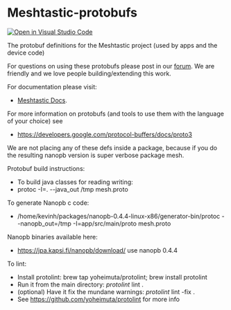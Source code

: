 # Meshtastic-protobufs
[![Open in Visual Studio Code](https://open.vscode.dev/badges/open-in-vscode.svg)](https://open.vscode.dev/meshtastic/Meshtastic-protobufs)

The protobuf definitions for the Meshtastic project (used by apps and the device code)

For questions on using these protobufs please post in our [forum](meshtastic.discourse.group). We are friendly and we love people building/extending this work.

For documentation please visit:
* [Meshtastic Docs](https://meshtastic.org/docs/developers/protobufs/api).

For more information on protobufs (and tools to use them with the language of your choice) see
* https://developers.google.com/protocol-buffers/docs/proto3

We are not placing any of these defs inside a package, because if you do the
resulting nanopb version is super verbose package mesh.

Protobuf build instructions:
* To build java classes for reading writing:
* protoc -I=. --java_out /tmp mesh.proto

To generate Nanopb c code:
* /home/kevinh/packages/nanopb-0.4.4-linux-x86/generator-bin/protoc --nanopb_out=/tmp -I=app/src/main/proto mesh.proto

Nanopb binaries available here:
* https://jpa.kapsi.fi/nanopb/download/ use nanopb 0.4.4

To lint:
* Install protolint: brew tap yoheimuta/protolint; brew install protolint
* Run it from the main directory: *protolint* lint .
* (optional) Have it fix the mundane warnings: *protolint* lint -fix .
* See https://github.com/yoheimuta/protolint for more info
